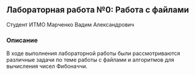 ## Лабораторная работа №0: Работа с файлами

Студент ИТМО Марченко Вадим Александрович

### Описание

В ходе выполнения лабораторной работы были рассмотриваются различные задачи по теме работы с файлами и алгоритмов для вычисления чисел Фибоначчи.
